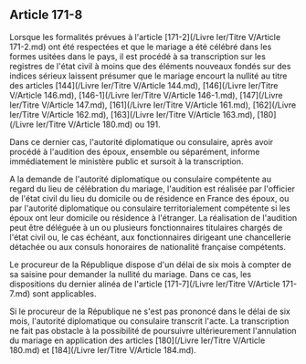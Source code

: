 Article 171-8
----
Lorsque les formalités prévues à l'article [171-2](/Livre Ier/Titre V/Article 171-2.md) ont été respectées et que le
mariage a été célébré dans les formes usitées dans le pays, il est procédé à sa
transcription sur les registres de l'état civil à moins que des éléments
nouveaux fondés sur des indices sérieux laissent présumer que le mariage encourt
la nullité au titre des articles [144](/Livre Ier/Titre V/Article 144.md), [146](/Livre Ier/Titre V/Article 146.md), [146-1](/Livre Ier/Titre V/Article 146-1.md), [147](/Livre Ier/Titre V/Article 147.md), [161](/Livre Ier/Titre V/Article 161.md), [162](/Livre Ier/Titre V/Article 162.md), [163](/Livre Ier/Titre V/Article 163.md), [180](/Livre Ier/Titre V/Article 180.md) ou
191.

Dans ce dernier cas, l'autorité diplomatique ou consulaire, après avoir procédé
à l'audition des époux, ensemble ou séparément, informe immédiatement le
ministère public et sursoit à la transcription.

A la demande de l'autorité diplomatique ou consulaire compétente au regard du
lieu de célébration du mariage, l'audition est réalisée par l'officier de l'état
civil du lieu du domicile ou de résidence en France des époux, ou par l'autorité
diplomatique ou consulaire territorialement compétente si les époux ont leur
domicile ou résidence à l'étranger. La réalisation de l'audition peut être
déléguée à un ou plusieurs fonctionnaires titulaires chargés de l'état civil ou,
le cas échéant, aux fonctionnaires dirigeant une chancellerie détachée ou aux
consuls honoraires de nationalité française compétents.

Le procureur de la République dispose d'un délai de six mois à compter de sa
saisine pour demander la nullité du mariage. Dans ce cas, les dispositions du
dernier alinéa de l'article [171-7](/Livre Ier/Titre V/Article 171-7.md) sont applicables.

Si le procureur de la République ne s'est pas prononcé dans le délai de six
mois, l'autorité diplomatique ou consulaire transcrit l'acte. La transcription
ne fait pas obstacle à la possibilité de poursuivre ultérieurement l'annulation
du mariage en application des articles [180](/Livre Ier/Titre V/Article 180.md) et [184](/Livre Ier/Titre V/Article 184.md).
